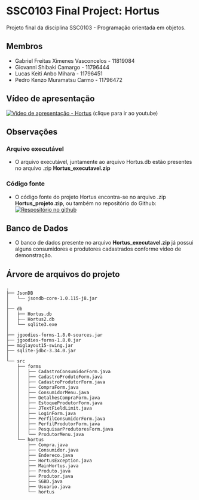 # SSC0103 Final Project: Hortus

Projeto final da disciplina SSC0103 - Programação orientada em objetos.

## Membros
- Gabriel Freitas Ximenes Vasconcelos - 11819084
- Giovanni Shibaki Camargo - 11796444
- Lucas Keiti Anbo Mihara - 11796451
- Pedro Kenzo Muramatsu Carmo - 11796472

## Vídeo de apresentação
[![Vídeo de apresentação - Hortus](https://img.youtube.com/vi/zD7rVzwbEkA/0.jpg)](https://www.youtube.com/watch?v=zD7rVzwbEkA)
(clique para ir ao youtube)

## Observações

### Arquivo executável
- O arquivo executável, juntamente ao arquivo Hortus.db estão presentes no arquivo .zip **Hortus_executavel.zip**

### Código fonte
- O código fonte do projeto Hortus encontra-se no arquivo .zip **Hortus_projeto.zip**, ou também no repositório do Github: [![Respositório no github](https://github.githubassets.com/images/modules/logos_page/GitHub-Mark.png)](https://github.com/Muramatsu2602/SSC0103-final-project-hortus)

## Banco de Dados
- O banco de dados presente no arquivo **Hortus_executavel.zip** já possui alguns consumidores e produtores cadastrados conforme vídeo de demonstração.

## Árvore de arquivos do projeto

```
.
├── JsonDB
│   └── jsondb-core-1.0.115-j8.jar
│
├── db
│   ├── Hortus.db
│   ├── Hortus2.db
│   └── sqlite3.exe
│   
├── jgoodies-forms-1.8.0-sources.jar
├── jgoodies-forms-1.8.0.jar
├── miglayout15-swing.jar
├── sqlite-jdbc-3.34.0.jar
│
└── src
    ├── forms
    │   ├── CadastroConsumidorForm.java
    │   ├── CadastroProdutoForm.java
    │   ├── CadastroProdutorForm.java
    │   ├── CompraForm.java
    │   ├── ConsumidorMenu.java
    │   ├── DetalhesCompraForm.java
    │   ├── EstoqueProdutorForm.java
    │   ├── JTextFieldLimit.java
    │   ├── LoginForm.java
    │   ├── PerfilConsumidorForm.java
    │   ├── PerfilProdutorForm.java
    │   ├── PesquisarProdutoresForm.java
    │   └── ProdutorMenu.java
    └── hortus
        ├── Compra.java
        ├── Consumidor.java
        ├── Endereco.java
        ├── HortusException.java
        ├── MainHortus.java
        ├── Produto.java
        ├── Produtor.java
        ├── SGBD.java
        ├── Usuario.java
        └── hortus

```